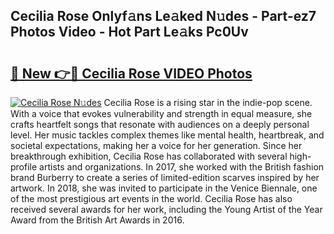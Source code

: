 ## Cecilia Rose Onlyf𝚊ns Le𝚊ked N𝚞des - Part-ez7 Photos Video - Hot Part Le𝚊ks Pc0Uv

# <h2><a href="http://ab14376.deff.icu/?id=Cecilia+Rose">🔗 New 👉🔴 Cecilia Rose VIDEO Photos</a></h2>

[![Cecilia Rose N𝚞des](https://i.imgur.com/rIISA9y.gif)](http://ab14376.deff.icu/?id=Cecilia+Rose)
Cecilia Rose is a rising star in the indie-pop scene. With a voice that evokes vulnerability and strength in equal measure, she crafts heartfelt songs that resonate with audiences on a deeply personal level. Her music tackles complex themes like mental health, heartbreak, and societal expectations, making her a voice for her generation. Since her breakthrough exhibition, Cecilia Rose has collaborated with several high-profile artists and organizations. In 2017, she worked with the British fashion brand Burberry to create a series of limited-edition scarves inspired by her artwork. In 2018, she was invited to participate in the Venice Biennale, one of the most prestigious art events in the world. Cecilia Rose has also received several awards for her work, including the Young Artist of the Year Award from the British Art Awards in 2016.
